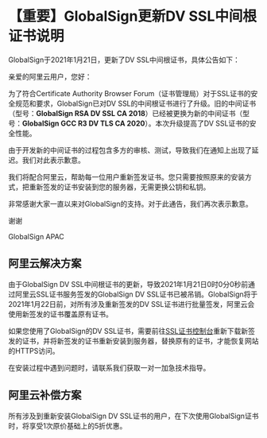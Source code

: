 # 【重要】GlobalSign更新DV SSL中间根证书说明

GlobalSign于2021年1月21日，更新了DV SSL中间根证书，具体公告如下：

亲爱的阿里云用户，您好：

为了符合Certificate Authority Browser Forum（证书管理局）对于SSL证书的安全规范和要求，GlobalSign已对DV SSL的中间根证书进行了升级。旧的中间证书（型号：**GlobalSign RSA DV SSL CA 2018**）已经被更换为新的中间证书（型号：**GlobalSign GCC R3 DV TLS CA 2020**）。本次升级提高了DV SSL证书的安全性能。

由于开发新的中间证书的过程包含多方的审核、测试，导致我们在通知上出现了延迟。我们对此表示歉意。

我们将配合阿里云，帮助每一位用户重新签发证书。您只需要按照原来的安装方式，把重新签发的证书安装到您的服务器，无需更换公钥和私钥。

非常感谢大家一直以来对GlobalSign的支持。对于此通告，我们再次表示歉意。

谢谢

GlobalSign APAC

## 阿里云解决方案

由于GlobalSign DV SSL中间根证书的更新，导致2021年1月21日0时0分0秒前通过阿里云SSL证书服务签发的GlobalSign DV SSL证书已被吊销。GlobalSign将于2021年1月22日前，对所有涉及重新签发的DV SSL证书进行批量签发，阿里云会使用新签发的证书覆盖原有证书。

如果您使用了GlobalSign的DV SSL证书，需要前往[SSL证书控制台](https://yundunnext.console.aliyun.com/?p=cas)重新下载新签发的证书，并将新签发的证书重新安装到服务器，替换原有的证书，才能恢复网站的HTTPS访问。

在安装过程中遇到问题时，请联系我们获取一对一加急技术指导。

## 阿里云补偿方案

所有涉及到重新安装GlobalSign DV SSL证书的用户，在下次使用GlobalSign证书时，将享受1次原价基础上的5折优惠。

